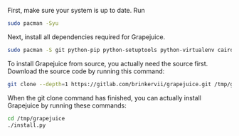 First, make sure your system is up to date. Run
```sh
sudo pacman -Syu
```

Next, install all dependencies required for Grapejuice.
```sh
sudo pacman -S git python-pip python-setuptools python-virtualenv cairo gtk3 gobject-introspection desktop-file-utils xdg-utils xdg-user-dirs gtk-update-icon-cache shared-mime-info mesa-utils
```

To install Grapejuice from source, you actually need the source first. Download the source code by running this command:
```sh
git clone --depth=1 https://gitlab.com/brinkervii/grapejuice.git /tmp/grapejuice
```

When the git clone command has finished, you can actually install Grapejuice by running these commands:
```sh
cd /tmp/grapejuice
./install.py
```

